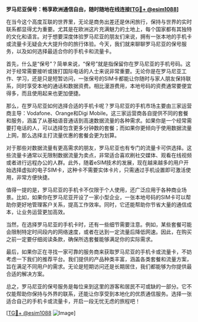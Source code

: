 **罗马尼亚保号：畅享欧洲通信自由，随时随地在线连接[[TG💪+ @esim1088](https://t.me/s/esim1088)]**

在当今这个高度互联的世界里，无论是商务出差还是休闲旅行，保持与世界的实时联系都显得尤为重要。尤其是在欧洲这片充满魅力的土地上，每个国家都有其独特的文化和语言。对于想要深度体验罗马尼亚的朋友们来说，拥有一张本地的手机卡或流量卡无疑会大大提升你的旅行体验。今天，我们就来聊聊罗马尼亚的保号服务，以及如何选择最适合你的手机卡和流量卡。

首先，什么是“保号”？简单来说，“保号”就是指保留你在罗马尼亚的手机号码。这对于经常需要接听或拨打国际电话的人士来说非常重要。无论你是在罗马尼亚工作、学习，还是只是短暂访问，一张保号的SIM卡都能让你随时与家人朋友保持联系，同时享受本地的通话和数据资费。相比漫游费用，本地号码的资费通常要便宜得多，而且使用起来也更加便捷。

那么，在罗马尼亚如何选择合适的手机卡呢？罗马尼亚的手机市场主要由三家运营商主导：Vodafone、Orange和Digi Mobile。这三家运营商各自提供不同的套餐和服务，涵盖了从基础语音通话到高速数据流量的各种需求。如果你是一个经常需要打电话的人，可以选择包含更多分钟数的套餐；而如果你更倾向于使用数据流量上网，那么选择主打流量优惠的套餐会更为划算。

对于那些对数据流量有更高需求的朋友，罗马尼亚也有专门的流量卡可供选择。这些流量卡通常以无限制数据流量为卖点，非常适合喜欢刷社交媒体、观看在线视频或者进行远程办公的人群。此外，随着eSIM技术的发展，现在越来越多的用户开始选择虚拟的电子SIM卡，这种卡不需要实体卡片，只需通过手机设置即可激活使用，非常方便快捷。

值得一提的是，罗马尼亚的手机卡不仅限于个人使用，还广泛应用于各种商业场景。比如，如果你在罗马尼亚开设了一家小型企业，一张本地号码的SIM卡可以帮助你更好地管理客户关系，提高工作效率。同时，它还能帮助你节省大量的通信成本，让业务运营更加高效。

当然，在选择罗马尼亚的手机卡时，还有一些细节需要注意。例如，某些套餐可能会限制特定时间段内的网络速度，或者在达到一定流量后降低网速。因此，在购买之前一定要仔细阅读条款，确保所选套餐能够满足你的实际需求。

最后，如果你正在寻找一家可靠的服务商来获取罗马尼亚的手机卡或流量卡，不妨考虑一下我们的推荐平台。我们提供的产品种类丰富，涵盖各类套餐和流量方案，旨在满足不同用户的需求。无论是短期访问还是长期居住，我们都能够为你提供最合适的解决方案。

总之，罗马尼亚的保号服务是每位来到这里的游客和居民不可或缺的一部分。它不仅能帮助你保持与外界的联系，还能让你享受到本地化的优质通信服务。选择一张适合自己的手机卡或流量卡，开启一段无忧无虑的旅程吧！

[[TG💪+ @esim1088](https://t.me/s/esim1088) ![Image](https://i.postimg.cc/4NQfJmqS/Snipaste-2025-05-13-00-14-12.png)]